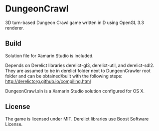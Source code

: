 # DungeonCrawl
3D turn-based Dungeon Crawl game written in D using OpenGL 3.3 renderer.

## Build
Solution file for Xamarin Studio is included.

Depends on Derelict libraries derelict-gl3, derelict-util, and derelict-sdl2.
They are assumed to be in derelict folder next to DungeonCrawler root folder and can be obtained/built
with the following steps: http://derelictorg.github.io/compiling.html

DungeonCrawl.sln is a Xamarin Studio solution configured for OS X.

## License
The game is licensed under MIT.
Derelict libraries use Boost Software License.
